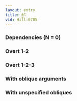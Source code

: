 ```yaml
---
layout: entry
title: རྟུང་
vid: Hill:0705
---
```

### Dependencies (N = 0)


### Overt 1-2


### Overt 1-2-3


### With oblique arguments


### With unspecified obliques
